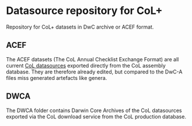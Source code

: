 # Datasource repository for CoL+
Repository for CoL+ datasets in DwC archive or ACEF format. 

## ACEF
The ACEF datasets (The CoL Annual Checklist Exchange Format) are all current [CoL datasources](http://www.catalogueoflife.org/col/info/databases) exported directly from the CoL assembly database.
They are therefore already edited, but compared to the DwC-A files miss generated artefacts like genera.

## DWCA
The DWCA folder contains Darwin Core Archives of the CoL datasources exported via the CoL download service from the CoL production database.

